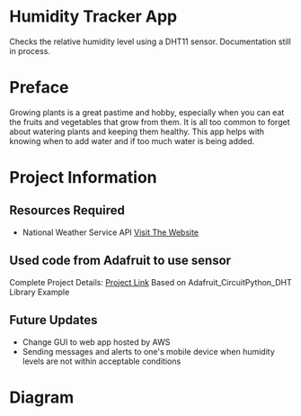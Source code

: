 # Humidity Tracker App #
Checks the relative humidity level using a DHT11 sensor. 
Documentation still in process.

# Preface # 
Growing plants is a great pastime and hobby, especially when you can eat the fruits and vegetables that grow from them. It 
is all too common to forget about watering plants and keeping them healthy. This app helps with knowing when to add water and 
if too much water is being added. 

# Project Information # 

## Resources Required ##
* National Weather Service API [Visit The Website](https://www.weather.gov/documentation/services-web-api)

## Used code from Adafruit to use sensor ##
Complete Project Details: [Project Link](https://RandomNerdTutorials.com/raspberry-pi-dht11-dht22-python/)
Based on Adafruit_CircuitPython_DHT Library Example

## Future Updates ##
* Change GUI to web app hosted by AWS
* Sending messages and alerts to one's mobile device when humidity levels are not within acceptable conditions

# Diagram #
